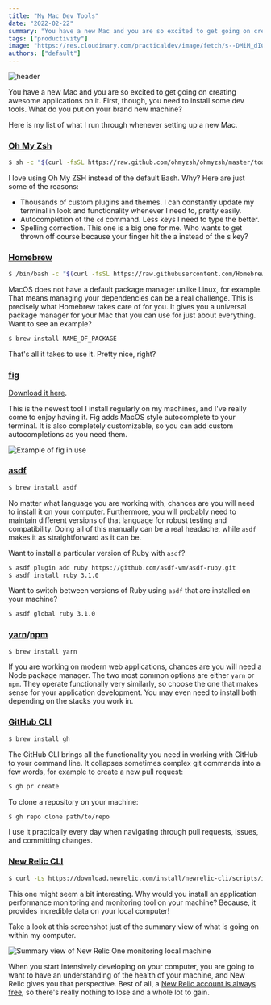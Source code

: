```yaml
---
title: "My Mac Dev Tools"
date: "2022-02-22"
summary: "You have a new Mac and you are so excited to get going on creating awesome applications on it. First, though, you need to install some dev tools. What do you put on your brand new machine?"
tags: ["productivity"]
image: "https://res.cloudinary.com/practicaldev/image/fetch/s--DMiM_dIC--/c_imagga_scale,f_auto,fl_progressive,h_420,q_auto,w_1000/https://dev-to-uploads.s3.amazonaws.com/uploads/articles/kkb2pld463z5rxa1uvhj.png"
authors: ["default"]
---
```

  
  ![header](https://res.cloudinary.com/practicaldev/image/fetch/s--DMiM_dIC--/c_imagga_scale,f_auto,fl_progressive,h_420,q_auto,w_1000/https://dev-to-uploads.s3.amazonaws.com/uploads/articles/kkb2pld463z5rxa1uvhj.png)


You have a new Mac and you are so excited to get going on creating awesome applications on it. First, though, you need to install some dev tools. What do you put on your brand new machine?

Here is my list of what I run through whenever setting up a new Mac.

### [Oh My Zsh](https://ohmyz.sh/)
  
```bash
$ sh -c "$(curl -fsSL https://raw.github.com/ohmyzsh/ohmyzsh/master/tools/install.sh)"
```

I love using Oh My ZSH instead of the default Bash. Why? Here are just some of the reasons:

* Thousands of custom plugins and themes. I can constantly update my terminal in look and functionality whenever I need to, pretty easily.
* Autocompletion of the `cd` command. Less keys I need to type the better.
* Spelling correction. This one is a big one for me. Who wants to get thrown off course because your finger hit the a instead of the s key?
  
### [Homebrew](https://brew.sh/)
  
```bash
$ /bin/bash -c "$(curl -fsSL https://raw.githubusercontent.com/Homebrew/install/HEAD/install.sh)"
```

MacOS does not have a default package manager unlike Linux, for example. That means managing your dependencies can be a real challenge. This is precisely what Homebrew takes care of for you. It gives you a universal package manager for your Mac that you can use for just about everything. Want to see an example?

```bash
$ brew install NAME_OF_PACKAGE
```

That's all it takes to use it. Pretty nice, right?
  
### [fig](https://fig.io/)
  
[Download it here](https://fig.io/).

This is the newest tool I install regularly on my machines, and I've really come to enjoy having it. Fig adds MacOS style autocomplete to your terminal. It is also completely customizable, so you can add custom autocompletions as you need them.

![Example of fig in use](https://media.giphy.com/media/Rvwp4jSKWf1ZOvFxCF/giphy.gif)
  
### [asdf](https://asdf-vm.com/)
  
```bash
$ brew install asdf
```

No matter what language you are working with, chances are you will need to install it on your computer. Furthermore, you will probably need to maintain different versions of that language for robust testing and compatibility. Doing all of this manually can be a real headache, while `asdf` makes it as straightforward as it can be.

Want to install a particular version of Ruby with `asdf`?

```bash
$ asdf plugin add ruby https://github.com/asdf-vm/asdf-ruby.git
$ asdf install ruby 3.1.0
```

Want to switch between versions of Ruby using `asdf` that are installed on your machine?

```bash
$ asdf global ruby 3.1.0
```
  
### [yarn](https://yarnpkg.com/)/[npm](https://www.npmjs.com/)
  
```bash
$ brew install yarn
```

If you are working on modern web applications, chances are you will need a Node package manager. The two most common options are either `yarn` or `npm`. They operate functionally very similarly, so choose the one that makes sense for your application development. You may even need to install both depending on the stacks you work in.
  
### [GitHub CLI](https://cli.github.com/)
  
```bash
$ brew install gh
```

The GitHub CLI brings all the functionality you need in working with GitHub to your command line. It collapses sometimes complex git commands into a few words, for example to create a new pull request:

```bash
$ gh pr create
```

To clone a repository on your machine:

```bash
$ gh repo clone path/to/repo
```

I use it practically every day when navigating through pull requests, issues, and committing changes.
  
### [New Relic CLI](https://developer.newrelic.com/automate-workflows/get-started-new-relic-cli/)
  
```bash
$ curl -Ls https://download.newrelic.com/install/newrelic-cli/scripts/install.sh | bash && sudo NEW_RELIC_API_KEY=YOUR_NEW_RELIC_API_KEY_HERE NEW_RELIC_ACCOUNT_ID=YOUR_NEW_RELIC_ACCOUNT_ID_HERE /usr/local/bin/newrelic install
```

This one might seem a bit interesting. Why would you install an application performance monitoring and monitoring tool on your machine? Because, it provides incredible data on your local computer!

Take a look at this screenshot just of the summary view of what is going on within my computer.

![Summary view of New Relic One monitoring local machine](https://dev-to-uploads.s3.amazonaws.com/uploads/articles/alh0moo62iu3yo36l0iu.png)

When you start intensively developing on your computer, you are going to want to have an understanding of the health of your machine, and New Relic gives you that perspective. Best of all, a [New Relic account is always free](https://newrelic.com/signup), so there's really nothing to lose and a whole lot to gain.